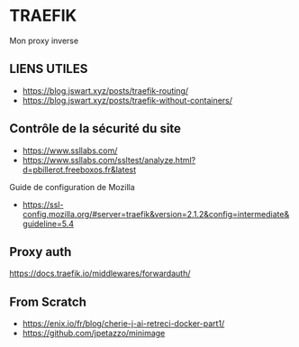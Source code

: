 # TRAEFIK 

Mon proxy inverse

## LIENS UTILES

- https://blog.jswart.xyz/posts/traefik-routing/
- https://blog.jswart.xyz/posts/traefik-without-containers/

## Contrôle de la sécurité du site
- https://www.ssllabs.com/
- https://www.ssllabs.com/ssltest/analyze.html?d=pbillerot.freeboxos.fr&latest

Guide de configuration de Mozilla
- https://ssl-config.mozilla.org/#server=traefik&version=2.1.2&config=intermediate&guideline=5.4

## Proxy auth
https://docs.traefik.io/middlewares/forwardauth/


## From Scratch
- https://enix.io/fr/blog/cherie-j-ai-retreci-docker-part1/
- https://github.com/jpetazzo/minimage
